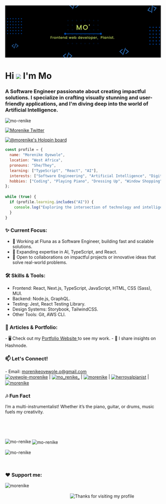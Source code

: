 ![Morenike banner](mo.png)

# Hi <img src="https://raw.githubusercontent.com/MartinHeinz/MartinHeinz/master/wave.gif" width="30px"> I'm Mo
### A Software Engineer passionate about creating impactful solutions. I specialize in crafting visually stunning and user-friendly applications, and I'm diving deep into the world of Artificial Intelligence.

<p align="left">
  <img src="https://komarev.com/ghpvc/?username=mo-renike&label=Profile%20views&color=0e75b6&style=flat" alt="mo-renike" />
</p>

<p align="left">
  <a href="https://twitter.com/mo_renike_" target="blank">
    <img src="https://img.shields.io/twitter/follow/mo_renike_?logo=twitter&style=for-the-badge" alt="Morenike Twitter" />
  </a>
</p>

[![@morenike's Holopin board](https://holopin.me/morenike)](https://holopin.io/@morenike)

```javascript
const profile = {
  name: "Morenike Oyewole",
  location: "West Africa",
  pronouns: "She/They",
  learning: ["TypeScript", "React", "AI"],
  interests: ["Software Engineering", "Artificial Intelligence", "Digital Art"],
  hobbies: ["Coding", "Playing Piano", "Dressing Up", "Window Shopping"],
};

while (true) {
  if (profile.learning.includes("AI")) {
    console.log("Exploring the intersection of technology and intelligence!");
  }
}
```

<h3 align="left">✨ Current Focus:</h3>

- 🔭 Working at Fluna as a Software Engineer, building fast and scalable solutions.
- 🌱 Expanding expertise in AI, TypeScript, and React.
- 👯 Open to collaborations on impactful projects or innovative ideas that solve real-world problems.

  
<h3 align="left">🛠️ Skills & Tools: </h3>

- Frontend: React, Next.js, TypeScript, JavaScript, HTML, CSS (Sass), MUI.
- Backend: Node.js, GraphQL.
- Testing: Jest, React Testing Library.
- Design Systems: Storybook, TailwindCSS.
- Other Tools: Git, AWS CLI.

<h3 align="left">📝 Articles & Portfolio: </h3>
- 🖥️ Check out my <a href='https://portfolio-mo-renike.vercel.app/' target="blank">Portfolio Website </a> to see my work.
- 📝 I share insights on Hashnode.

<h3 align="left">📫 Let's Connect! </h3>
- Email: <a href="mailto:morenikeoyewole.o@gmail.com"> morenikeoyewole.o@gmail.com</a> </br>
<div display="flex"> <a href="https://www.linkedin.com/in/morenike-oyewole/" target="blank"><img align="center" src="https://raw.githubusercontent.com/rahuldkjain/github-profile-readme-generator/master/src/images/icons/Social/linked-in-alt.svg" alt="oyewole-morenike" height="30" width="40" /></a> |  <a href="https://twitter.com/mo_renike_" target="blank"><img align="center" src="https://raw.githubusercontent.com/rahuldkjain/github-profile-readme-generator/master/src/images/icons/Social/twitter.svg" alt="mo_renike_" height="30" width="40" /></a> | <a href="https://codepen.io/morenike" target="blank"><img align="center" src="https://raw.githubusercontent.com/rahuldkjain/github-profile-readme-generator/master/src/images/icons/Social/codepen.svg" alt="morenike" height="30" width="40" /></a> | <a href="https://instagram.com/herroyalpianist" target="blank"><img align="center" src="https://raw.githubusercontent.com/rahuldkjain/github-profile-readme-generator/master/src/images/icons/Social/instagram.svg" alt="herroyalpianist" height="30" width="40" /></a> | <a href="https://dev.to/morenike" target="blank"><img align="center" src="https://cdn.jsdelivr.net/npm/simple-icons@3.0.1/icons/dev-dot-to.svg" alt="morenike" height="30" width="40" /></a>
 </div>

<h3 align="left">🎶 Fun Fact </h3>
I’m a multi-instrumentalist! Whether it’s the piano, guitar, or drums, music fuels my creativity.

</br> </br> </br>

<p><img align="left" src="https://github-readme-stats.vercel.app/api/top-langs?username=mo-renike&show_icons=true&locale=en&theme=dark" alt="mo-renike" /></p>

<p>&nbsp;<img align="center" src="https://github-readme-stats.vercel.app/api?username=mo-renike&show_icons=true&locale=en&theme=dark" alt="mo-renike" /></p>

<p><img align="center" src="https://github-readme-streak-stats.herokuapp.com/?user=mo-renike&theme=dark" alt="mo-renike" /></p>
</br>
<h3 align="left">❤ Support me:</h3>
<p><a href="https://www.buymeacoffee.com/morenike"> <img align="left" src="https://cdn.buymeacoffee.com/buttons/v2/default-yellow.png" height="50" width="210" alt="morenike" /></a></p><br><br>

<img height="120" alt="Thanks for visiting my profile" width="100%" src="https://github.com/dibyendu415/dibyendu415/blob/master/marquee.svg" />
